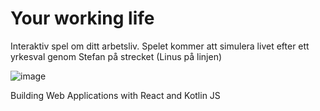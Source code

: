 # Your working life
Interaktiv spel om ditt arbetsliv.
Spelet kommer att simulera livet efter ett yrkesval genom Stefan på strecket (Linus på linjen)

![image](https://user-images.githubusercontent.com/55182535/205306364-72b2d51f-a28d-4a78-825f-c1329bb1ed1b.png)

Building Web Applications with React and Kotlin JS
